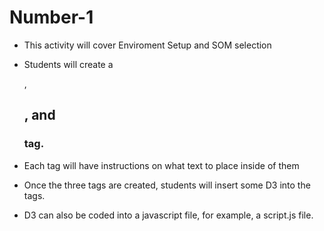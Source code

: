 # Number-1

- This activity will cover Enviroment Setup and SOM selection

- Students will create a <div>, <h2>, and <h3> tag. 
- Each tag will have instructions on what text to place inside of them
- Once the three tags are created, students will insert some D3 into the <script> tag
- Students will be using the D3.select() method, the .text() method and the .attr() method

## Common Thought 

### Where should you put your D3 code?

- D3 can be coded into your index.html file, in between <sctipt></script> tags.
- D3 can also be coded into a javascript file, for example, a script.js file.